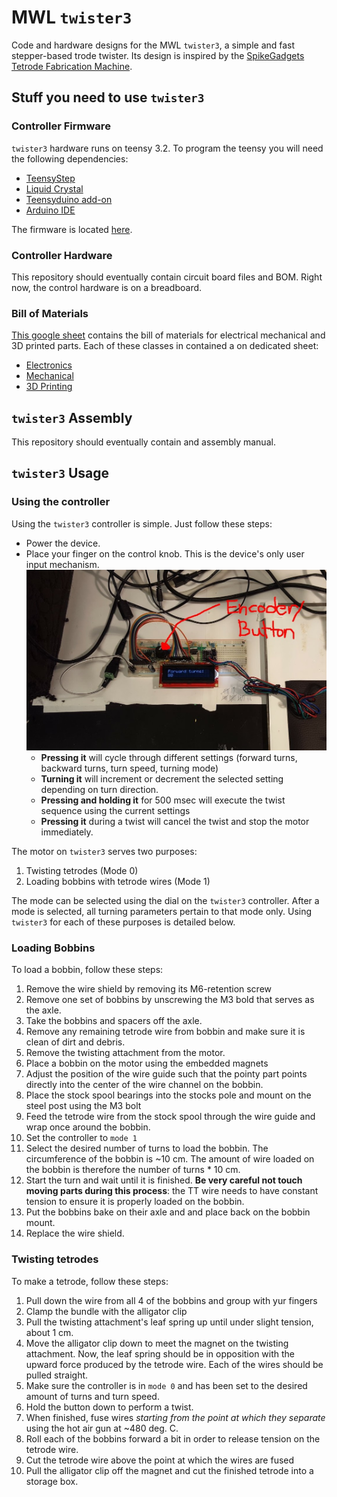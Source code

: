 # MWL `twister3`

Code and hardware designs for the MWL `twister3`, a simple and fast stepper-based
trode twister. Its design is inspired by the [SpikeGadgets Tetrode Fabrication Machine](http://www.spikegadgets.com/hardware/tetmachine.html).

## Stuff you need to use `twister3`

### Controller Firmware
`twister3` hardware runs on teensy 3.2. To program the teensy you will need the following dependencies:

- [TeensyStep](https://github.com/luni64/TeensyStep)
- [Liquid Crystal](https://www.arduino.cc/en/Reference/LiquidCrystal)
- [Teensyduino add-on](https://www.pjrc.com/teensy/td_download.html)
- [Arduino IDE](https://www.arduino.cc/en/Main/Software)

The firmware is located [here](https://github.com/jonnew/twister3/tree/master/firmware/twister3).

### Controller Hardware
This repository should eventually contain circuit board files and BOM. 
Right now, the control hardware is on a breadboard.

### Bill of Materials
[This google sheet](https://docs.google.com/spreadsheets/d/1tdc3wfE6V87q8yqBOQvDj7WylAztkh6_2kuL-YzyB0g/edit#gid=0) 
contains the bill of materials for electrical mechanical and 3D printed parts. 
Each of these classes in contained a on dedicated sheet:

- [Electronics](https://docs.google.com/spreadsheets/d/1tdc3wfE6V87q8yqBOQvDj7WylAztkh6_2kuL-YzyB0g/edit#gid=0)
- [Mechanical](https://docs.google.com/spreadsheets/d/1tdc3wfE6V87q8yqBOQvDj7WylAztkh6_2kuL-YzyB0g/edit#gid=1299007471)
- [3D Printing](https://docs.google.com/spreadsheets/d/1tdc3wfE6V87q8yqBOQvDj7WylAztkh6_2kuL-YzyB0g/edit#gid=587676485)
 

## `twister3` Assembly
This repository should eventually contain and assembly manual.

## `twister3` Usage

### Using the controller
Using the `twister3` controller is simple. Just follow these steps:

- Power the device.
- Place your finger on the control knob. This is the device's only user input
  mechanism.
![Control Knob](./resources/prototype.jpg)
    - __Pressing it__ will cycle through different settings (forward turns,
      backward turns, turn speed, turning mode)
    - __Turning it__ will increment or decrement the selected setting depending
      on turn direction.
    - __Pressing and holding it__ for 500 msec will execute the twist sequence
      using the current settings
    - __Pressing it__ during a twist will cancel the twist and stop the motor
      immediately.

The motor on `twister3` serves two purposes:

1. Twisting tetrodes (Mode 0)
1. Loading bobbins with tetrode wires (Mode 1)

The mode can be selected using the dial on the `twister3` controller. 
After a mode is selected, all turning parameters pertain to that mode only.
Using `twister3` for each of these purposes is detailed below.

### Loading Bobbins
To load a bobbin, follow these steps:

1. Remove the wire shield by removing its M6-retention screw
1. Remove one set of bobbins by unscrewing the M3 bold that serves as the axle.
1. Take the bobbins and spacers off the axle.
1. Remove any remaining tetrode wire from bobbin and make sure it is clean of dirt and debris.
1. Remove the twisting attachment from the motor.
1. Place a bobbin on the motor using the embedded magnets
1. Adjust the position of the wire guide such that the pointy part points directly into the center of the wire channel on the bobbin.
1. Place the stock spool bearings into the stocks pole and mount on the steel post using the M3 bolt
1. Feed the tetrode wire from the stock spool through the wire guide and wrap once around the bobbin.
1. Set the controller to `mode 1`
1. Select the desired number of turns to load the bobbin. The circumference of the bobbin is ~10 cm. The amount of wire loaded on the bobbin is therefore the number of turns * 10 cm.
1. Start the turn and wait until it is finished.  __Be very careful not touch moving parts during this process__: the TT wire needs to have constant tension to ensure it is properly loaded on the bobbin.
1. Put the bobbins bake on their axle and and place back on the bobbin mount.
1. Replace the wire shield.

### Twisting tetrodes
To make a tetrode, follow these steps: 

1. Pull down the wire from all 4 of the bobbins and group with yur fingers
1. Clamp the bundle with the alligator clip
1. Pull the twisting attachment's leaf spring up until under slight tension, about 1 cm.
1. Move the alligator clip down to meet the magnet on the twisting attachment. Now, the leaf spring should be in opposition with the upward force produced by the tetrode wire. Each of the wires should be pulled straight.
1. Make sure the controller is in `mode 0` and has been set to the desired amount of turns and turn speed.
1. Hold the button down to perform a twist.
1. When finished, fuse wires _starting from the point at which they separate_ using the hot air gun at ~480 deg. C.
1. Roll each of the bobbins forward a bit in order to release tension on the tetrode wire.
1. Cut the tetrode wire above the point at which the wires are fused
1. Pull the alligator clip off the magnet and cut the finished tetrode into a storage box.

